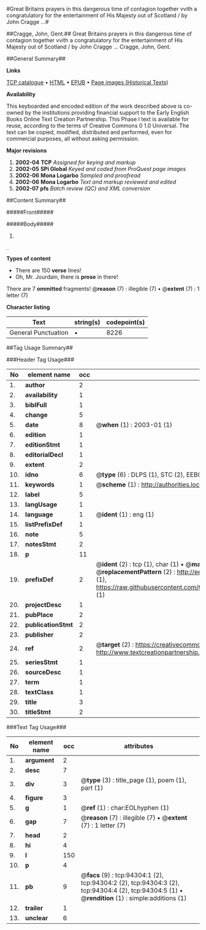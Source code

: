 #Great Britains prayers in this dangerous time of contagion together vvith a congratulatory for the entertainment of His Majesty out of Scotland / by John Cragge ...#

##Cragge, John, Gent.##
Great Britains prayers in this dangerous time of contagion together vvith a congratulatory for the entertainment of His Majesty out of Scotland / by John Cragge ...
Cragge, John, Gent.

##General Summary##

**Links**

[TCP catalogue](http://www.ota.ox.ac.uk/tcp/)  • 
[HTML](http://tei.it.ox.ac.uk/tcp/Texts-HTML/free/A34/A34899.html)  • 
[EPUB](http://tei.it.ox.ac.uk/tcp/Texts-EPUB/free/A34/A34899.epub) • 
[Page images (Historical Texts)](https://data.historicaltexts.jisc.ac.uk/view?pubId=eebo-12827906e&pageId=eebo-12827906e-94304-1)

**Availability**

This keyboarded and encoded edition of the
	       work described above is co-owned by the institutions
	       providing financial support to the Early English Books
	       Online Text Creation Partnership. This Phase I text is
	       available for reuse, according to the terms of Creative
	       Commons 0 1.0 Universal. The text can be copied,
	       modified, distributed and performed, even for
	       commercial purposes, all without asking permission.

**Major revisions**

1. __2002-04__ __TCP__ *Assigned for keying and markup*
1. __2002-05__ __SPi Global__ *Keyed and coded from ProQuest page images*
1. __2002-06__ __Mona Logarbo__ *Sampled and proofread*
1. __2002-06__ __Mona Logarbo__ *Text and markup reviewed and edited*
1. __2002-07__ __pfs__ *Batch review (QC) and XML conversion*

##Content Summary##

#####Front#####

#####Body#####

1. 

    _ 

**Types of content**

  * There are 150 **verse** lines!
  * Oh, Mr. Jourdain, there is **prose** in there!

There are 7 **ommitted** fragments! 
 @__reason__ (7) : illegible (7)  •  @__extent__ (7) : 1 letter (7)

**Character listing**


|Text|string(s)|codepoint(s)|
|---|---|---|
|General Punctuation|•|8226|

##Tag Usage Summary##

###Header Tag Usage###

|No|element name|occ|attributes|
|---|---|---|---|
|1.|__author__|2||
|2.|__availability__|1||
|3.|__biblFull__|1||
|4.|__change__|5||
|5.|__date__|8| @__when__ (1) : 2003-01 (1)|
|6.|__edition__|1||
|7.|__editionStmt__|1||
|8.|__editorialDecl__|1||
|9.|__extent__|2||
|10.|__idno__|6| @__type__ (6) : DLPS (1), STC (2), EEBO-CITATION (1), OCLC (1), VID (1)|
|11.|__keywords__|1| @__scheme__ (1) : http://authorities.loc.gov/ (1)|
|12.|__label__|5||
|13.|__langUsage__|1||
|14.|__language__|1| @__ident__ (1) : eng (1)|
|15.|__listPrefixDef__|1||
|16.|__note__|5||
|17.|__notesStmt__|2||
|18.|__p__|11||
|19.|__prefixDef__|2| @__ident__ (2) : tcp (1), char (1)  •  @__matchPattern__ (2) : ([0-9\-]+):([0-9IVX]+) (1), (.+) (1)  •  @__replacementPattern__ (2) : http://eebo.chadwyck.com/downloadtiff?vid=$1&page=$2 (1), https://raw.githubusercontent.com/textcreationpartnership/Texts/master/tcpchars.xml#$1 (1)|
|20.|__projectDesc__|1||
|21.|__pubPlace__|2||
|22.|__publicationStmt__|2||
|23.|__publisher__|2||
|24.|__ref__|2| @__target__ (2) : https://creativecommons.org/publicdomain/zero/1.0/ (1), http://www.textcreationpartnership.org/docs/. (1)|
|25.|__seriesStmt__|1||
|26.|__sourceDesc__|1||
|27.|__term__|1||
|28.|__textClass__|1||
|29.|__title__|3||
|30.|__titleStmt__|2||


###Text Tag Usage###

|No|element name|occ|attributes|
|---|---|---|---|
|1.|__argument__|2||
|2.|__desc__|7||
|3.|__div__|3| @__type__ (3) : title_page (1), poem (1), part (1)|
|4.|__figure__|3||
|5.|__g__|1| @__ref__ (1) : char:EOLhyphen (1)|
|6.|__gap__|7| @__reason__ (7) : illegible (7)  •  @__extent__ (7) : 1 letter (7)|
|7.|__head__|2||
|8.|__hi__|4||
|9.|__l__|150||
|10.|__p__|4||
|11.|__pb__|9| @__facs__ (9) : tcp:94304:1 (2), tcp:94304:2 (2), tcp:94304:3 (2), tcp:94304:4 (2), tcp:94304:5 (1)  •  @__rendition__ (1) : simple:additions (1)|
|12.|__trailer__|1||
|13.|__unclear__|6||
